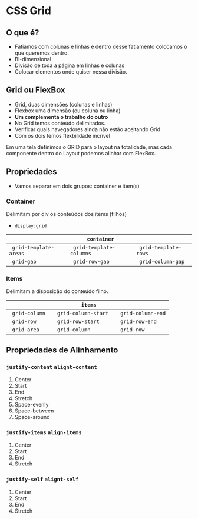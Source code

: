 
# CSS Grid
## O que é?

- Fatiamos com colunas e linhas e dentro desse fatiamento colocamos o que queremos dentro.
- Bi-dimensional
- Divisão de toda a página em linhas e colunas
- Colocar elementos onde quiser nessa divisão.

## Grid ou FlexBox

- Grid, duas dimensões (colunas e linhas)
- Flexbox uma dimensão (ou coluna ou linha)
- **Um complementa o trabalho do outro**
- No Grid temos conteúdo delimitados.
- Verificar quais navegadores ainda não estão aceitando Grid
- Com os dois temos flexbilidade incrível

Em uma tela definimos o GRID para o layout na totalidade, mas cada componente dentro do Layout podemos alinhar com FlexBox.

## Propriedades

- Vamos separar em dois grupos: container e item(s)

### Container
Delimitam por div os conteúdos dos items (filhos)
- `display:grid`

<table>
    <th colspan=3> <code> container</code></th>
    <tbody>
    <tr>
    <td> <code> grid-template-areas</code></td>
    <td> <code> grid-template-columns</code></td>
    <td> <code> grid-template-rows</code></td>
    </tr>      
    <tr>
    <td> <code> grid-gap</code></td>
    <td> <code> grid-row-gap</code></td>
    <td> <code> grid-column-gap</code></td>
    </tr>      
    </tbody>
</table>

### Items
Delimitam a disposição do conteúdo filho.

<table>
    <th colspan=3> <code> items</code></th>
    <tbody>
    <tr>
    <td> <code> grid-column </code></td>
    <td> <code> grid-column-start </code></td>
    <td> <code> grid-column-end</code></td>
    </tr>      
    <tr>
    <td> <code> grid-row</code></td>
    <td> <code> grid-row-start</code></td>
    <td> <code> grid-row-end</code></td>
    </tr>      
     <tr>
    <td> <code> grid-area</code></td>
    <td> <code> grid-column</code></td>
    <td> <code> grid-row</code></td>
    </tr>  
    </tbody>
</table>

## Propriedades de Alinhamento
### `justify-content` `alignt-content`
1. Center
2. Start
3. End
4. Stretch
5. Space-evenly
6. Space-between
7. Space-around

### `justify-items` `align-items`
1. Center
2. Start
3. End
4. Stretch

### `justify-self`  `alignt-self`
1. Center
2. Start
3. End
4. Stretch